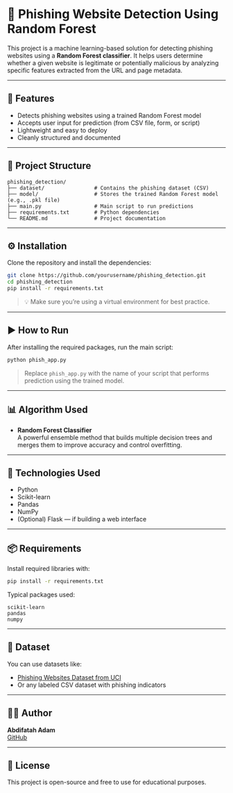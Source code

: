 # 🔐 Phishing Website Detection Using Random Forest

This project is a machine learning-based solution for detecting phishing websites using a **Random Forest classifier**. It helps users determine whether a given website is legitimate or potentially malicious by analyzing specific features extracted from the URL and page metadata.

---

## 🚀 Features

- Detects phishing websites using a trained Random Forest model
- Accepts user input for prediction (from CSV file, form, or script)
- Lightweight and easy to deploy
- Cleanly structured and documented

---

## 📁 Project Structure

```
phishing_detection/
├── dataset/                # Contains the phishing dataset (CSV)
├── model/                  # Stores the trained Random Forest model (e.g., .pkl file)
├── main.py                 # Main script to run predictions
├── requirements.txt        # Python dependencies
└── README.md               # Project documentation
```

---

## ⚙️ Installation

Clone the repository and install the dependencies:

```bash
git clone https://github.com/yourusername/phishing_detection.git
cd phishing_detection
pip install -r requirements.txt
```

> 💡 Make sure you’re using a virtual environment for best practice.

---

## ▶️ How to Run

After installing the required packages, run the main script:

```bash
python phish_app.py
```

> Replace `phish_app.py` with the name of your script that performs prediction using the trained model.

---

## 📊 Algorithm Used

- **Random Forest Classifier**  
  A powerful ensemble method that builds multiple decision trees and merges them to improve accuracy and control overfitting.

---

## 🧠 Technologies Used

- Python
- Scikit-learn
- Pandas
- NumPy
- (Optional) Flask — if building a web interface

---

## 📦 Requirements

Install required libraries with:

```bash
pip install -r requirements.txt
```

Typical packages used:

```
scikit-learn
pandas
numpy
```

---

## 📌 Dataset

You can use datasets like:

- [Phishing Websites Dataset from UCI](https://archive.ics.uci.edu/ml/datasets/Phishing+Websites)
- Or any labeled CSV dataset with phishing indicators

---

## 👨‍💻 Author

**Abdifatah Adam**  
[GitHub](https://github.com/ENG-duurgal)  


---

## 📜 License

This project is open-source and free to use for educational purposes.
